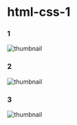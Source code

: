 # html-css-1

### 1 
![thumbnail](https://user-images.githubusercontent.com/109015467/195064801-196ea218-71f7-41fd-9d63-bbf628edb9cd.png)

### 2
![thumbnail](https://user-images.githubusercontent.com/109015467/195064945-fefb9a2b-3649-4b11-91cc-0d3fdb761d01.png)

### 3
![thumbnail](https://user-images.githubusercontent.com/109015467/195065060-e722ab0f-db77-40fb-b5be-801c76e82738.png)
